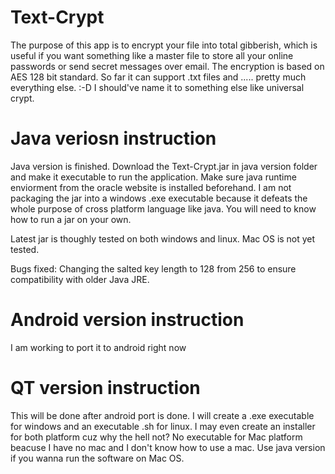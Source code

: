 # Text-Crypt
The purpose of this app is to encrypt your file into total gibberish, which is useful if you want something like a master file to store all your online passwords or send secret messages over email. The encryption is based on AES 128 bit standard.
So far it can support .txt files and ..... pretty much everything else. :-D
I should've name it to something else like universal crypt.

# Java veriosn instruction 
Java version is finished. Download the Text-Crypt.jar in java version folder and make it executable to run the application. Make sure java runtime enviorment from the oracle website is installed beforehand. I am not packaging the jar into a windows .exe executable because it defeats the whole purpose of cross platform language like java. You will need to know how to run a jar on your own.

Latest jar is thoughly tested on both windows and linux. Mac OS is not yet tested.

Bugs fixed: Changing the salted key length to 128 from 256 to ensure compatibility with older Java JRE.

# Android version instruction
I am working to port it to android right now

# QT version instruction
This will be done after android port is done. I will create a .exe executable for windows and an executable .sh for linux. I may even create an installer for both platform cuz why the hell not? No executable for Mac platform beacuse I have no mac and I don't know how to use a mac. Use java version if you wanna run the software on Mac OS.

